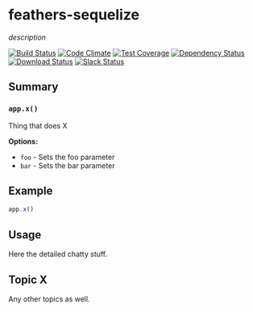 # feathers-sequelize
*description*

[![Build Status](https://travis-ci.org/feathersjs/feathers-sequelize.png?branch=master)](https://travis-ci.org/feathersjs/feathers-sequelize)
[![Code Climate](https://codeclimate.com/github/feathersjs/feathers-sequelize/badges/gpa.svg)](https://codeclimate.com/github/feathersjs/feathers-sequelize)
[![Test Coverage](https://codeclimate.com/github/feathersjs/feathers-sequelize/badges/coverage.svg)](https://codeclimate.com/github/feathersjs/feathers-sequelize/coverage)
[![Dependency Status](https://img.shields.io/david/feathersjs/feathers-sequelize.svg?style=flat-square)](https://david-dm.org/feathersjs/feathers-sequelize)
[![Download Status](https://img.shields.io/npm/dm/feathers-sequelize.svg?style=flat-square)](https://www.npmjs.com/package/feathers-sequelize)
[![Slack Status](http://slack.feathersjs.com/badge.svg)](http://slack.feathersjs.com)


## Summary

### `app.x()`

Thing that does X

__Options:__

- `foo` - Sets the foo parameter
- `bar` - Sets the bar parameter

## Example

```js
app.x()
```

## Usage

Here the detailed chatty stuff.

## Topic X

Any other topics as well.